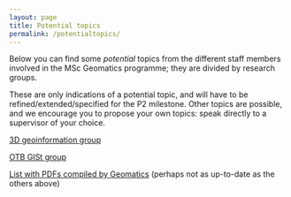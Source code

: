 ```yaml
---
layout: page
title: Potential topics
permalink: /potentialtopics/
---
```


Below you can find some *potential* topics from the different staff members involved in the MSc Geomatics programme; they are divided by research groups.

These are only indications of a potential topic, and will have to be refined/extended/specified for the P2 milestone.
Other topics are possible, and we encourage you to propose your own topics: speak directly to a supervisor of your choice.


<a href="https://3d.bk.tudelft.nl/education/msctopics/"><i class="fa fa-external-link"></i> 3D geoinformation group</a>

<a href="http://wiki.tudelft.nl/bin/view/Organisation/OTB/GISt/MScThesisTopics"><i class="fa fa-external-link"></i> OTB GISt group</a>

<a href="http://www.tudelft.nl/en/study/master-of-science/master-programmes/geomatics/programme/graduation-project/"><i class="fa fa-external-link"></i> List with PDFs compiled by Geomatics</a> (perhaps not as up-to-date as the others above)

  
